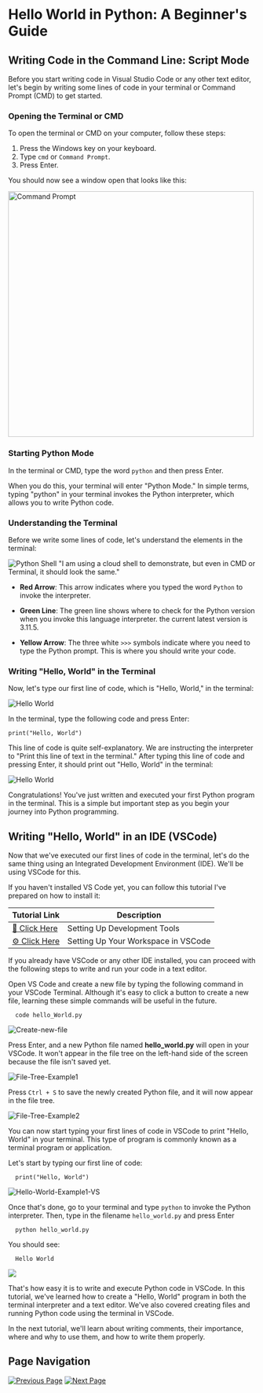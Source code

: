 # Hello World in Python: A Beginner's Guide

## Writing Code in the Command Line: Script Mode

Before you start writing code in Visual Studio Code or any other text editor, let's begin by writing some lines of code in your terminal or Command Prompt (CMD) to get started.

### Opening the Terminal or CMD

To open the terminal or CMD on your computer, follow these steps:

1. Press the Windows key on your keyboard.
2. Type `cmd` or `Command Prompt`.
3. Press Enter.

You should now see a window open that looks like this:

<img src="../../../Assets/Python%20Tutorial/Basic%20Python%20Syntax/CMD.png" alt="Command Prompt" width="500">

### Starting Python Mode

In the terminal or CMD, type the word `python` and then press Enter.

When you do this, your terminal will enter "Python Mode." In simple terms, typing "python" in your terminal invokes the Python interpreter, which allows you to write Python code.

### Understanding the Terminal

Before we write some lines of code, let's understand the elements in the terminal:

![Python Shell](../../../Assets/Python%20Tutorial/Basic%20Python%20Syntax/Python-Terminal.png)
"I am using a cloud shell to demonstrate, but even in CMD or Terminal, it should look the same."

- **Red Arrow**: This arrow indicates where you typed the word `Python` to invoke the interpreter.

- **Green Line**: The green line shows where to check for the Python version when you invoke this language interpreter. the current latest version is 3.11.5.

- **Yellow Arrow**: The three white `>>>` symbols indicate where you need to type the Python prompt. This is where you should write your code.

### Writing "Hello, World" in the Terminal

Now, let's type our first line of code, which is "Hello, World," in the terminal:

![Hello World](../../../Assets/Python%20Tutorial/Basic%20Python%20Syntax/Hello-WORLD-CLI.png)

In the terminal, type the following code and press Enter:

    print("Hello, World")

This line of code is quite self-explanatory. We are instructing the interpreter to "Print this line of text in the terminal." After typing this line of code and pressing Enter, it should print out "Hello, World" in the terminal:

![Hello World](../../../Assets/Python%20Tutorial/Basic%20Python%20Syntax/Hello-World-print.png)

Congratulations! You've just written and executed your first Python program in the terminal. This is a simple but important step as you begin your journey into Python programming.

## Writing "Hello, World" in an IDE (VSCode)

Now that we've executed our first lines of code in the terminal, let's do the same thing using an Integrated Development Environment (IDE). We'll be using VSCode for this.

If you haven't installed VS Code yet, you can follow this tutorial I've prepared on how to install it:

| Tutorial Link                                                     | Description                                        |
| ----------------------------------------------------------------- | -------------------------------------------------- |
| [🚀 Click Here](../../../Before%20You%20Start/2.%20Dev-Tools%20Setup%20Guide.md) | Setting Up Development Tools                      |
| [⚙️ Click Here](../../../Before%20You%20Start/3.%20Workspace%20Setup%20Guide.md) | Setting Up Your Workspace in VSCode                |

If you already have VSCode or any other IDE installed, you can proceed with the following steps to write and run your code in a text editor.

Open VS Code and create a new file by typing the following command in your VSCode Terminal. Although it's easy to click a button to create a new file, learning these simple commands will be useful in the future.

      code hello_World.py

![Create-new-file](../../../Assets/Python%20Tutorial/Basic%20Python%20Syntax/VSCode-CreatenewFile.png)

Press Enter, and a new Python file named **hello_world.py** will open in your VSCode. It won't appear in the file tree on the left-hand side of the screen because the file isn't saved yet.

![File-Tree-Example1](../../../Assets/Python%20Tutorial/Basic%20Python%20Syntax/File-Tree-VSCode.png)

Press `Ctrl + S` to save the newly created Python file, and it will now appear in the file tree.

![File-Tree-Example2](../../../Assets/Python%20Tutorial/Basic%20Python%20Syntax/File-Tree-VSCode2.png)

You can now start typing your first lines of code in VSCode to print "Hello, World" in your terminal. This type of program is commonly known as a terminal program or application.

Let's start by typing our first line of code:

      print("Hello, World")

![Hello-World-Example1-VS](../../../Assets/Python%20Tutorial/Basic%20Python%20Syntax/Hello-World-VSCode.png)

Once that's done, go to your terminal and type `python` to invoke the Python interpreter. Then, type in the filename `hello_world.py` and press Enter

      python hello_world.py

You should see:

      Hello World

![](../../../Assets/Python%20Tutorial/Basic%20Python%20Syntax/Hello-World-VSCode2.png)

That's how easy it is to write and execute Python code in VSCode. In this tutorial, we've learned how to create a "Hello, World" program in both the terminal interpreter and a text editor. We've also covered creating files and running Python code using the terminal in VSCode.

In the next tutorial, we'll learn about writing comments, their importance, where and why to use them, and how to write them properly.

## Page Navigation

[![Previous Page](https://img.shields.io/badge/Previous%20Page-0077B5?style=for-the-badge)](./b.%20Installing%20Python.md)
[![Next Page](https://img.shields.io/badge/Next%20Page-1DA1F2?style=for-the-badge)](./d.%20Comments.md)

